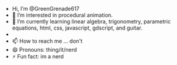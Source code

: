 -  Hi, I’m @GreenGrenade617
- 👀 I’m interested in procedural animation.
- 🌱 I’m currently learning linear algebra, trigonometry, parametric equations, html, css, javascript, gdscript, and guitar.
- 
- 📫 How to reach me ... don't
- 😄 Pronouns: thing/it/nerd
- ⚡ Fun fact: im a nerd

<!---
GreenGrenade617/GreenGrenade617 is a ✨ special ✨ repository because its `README.md` (this file) appears on your GitHub profile.
You can click the Preview link to take a look at your changes.
--->
